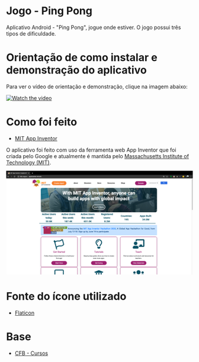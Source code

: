 # Jogo - Ping Pong

Aplicativo Android - "Ping Pong", jogue onde estiver. O jogo possui três tipos de dificuldade.

<p align = "center">

# Orientação de como instalar e demonstração do aplicativo
 
Para ver o vídeo de orientação e demonstração, clique na imagem abaixo:

[![Watch the video](https://github.com/LissandraRodrigues/app_ping_pong/blob/master/exemplo_ping_pong.png )](https://www.youtube.com/watch?v=unL6ZYP4G60&list=PLdPS43uY0yvUuftyR9wIAj5aYxVUp8ZTw&index=1)

# Como foi feito

* <a href = "http://appinventor.mit.edu/"> MIT App Inventor </a>

O aplicativo foi feito com uso da ferramenta web App Inventor que foi criada pelo Google e atualmente é mantida pelo <a href = "http://web.mit.edu/"> Massachusetts Institute of Technology (MIT)</a>.

 ![alt text](https://github.com/LissandraRodrigues/app-inventor/blob/master/app_inventor.png?raw=true)

# Fonte do ícone utilizado

* <a href = "https://www.flaticon.com/"> Flaticon </a>

# Base 

* <a href = "http://cfbcursos.com.br/" > CFB - Cursos </a>
